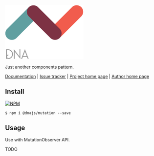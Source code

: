 [![Logo](https://raw.githubusercontent.com/Chialab/dna/next/docs/logo.png)](http://dna.chialab.io)

Just another components pattern.

[Documentation](http://dna.chialab.io/docs) | [Issue tracker](https://github.com/Chialab/dna/issues) | [Project home page](http://dna.chialab.io) | [Author home page](http://www.chialab.com)

## Install

[![NPM](https://img.shields.io/npm/v/@dnajs/mutation.svg)](https://www.npmjs.com/package/@dnajs/mutation)
```
$ npm i @dnajs/mutation --save
```

## Usage

Use with MutationObserver API.

TODO
